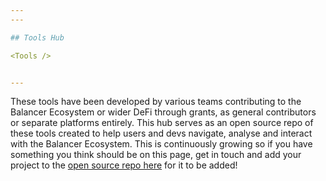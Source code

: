 ```yaml
---
---

## Tools Hub

<Tools />


---
```


These tools have been developed by various teams contributing to the Balancer Ecosystem or wider DeFi through grants, as general contributors or separate platforms entirely. This hub serves as an open source repo of these tools created to help users and devs navigate, analyse and interact with the Balancer Ecosystem. This is continuously growing so if you have something you think should be on this page, get in touch and add your project to the [open source repo here](https://github.com/balancer/docs/tree/main/docs/tools) for it to be added! 